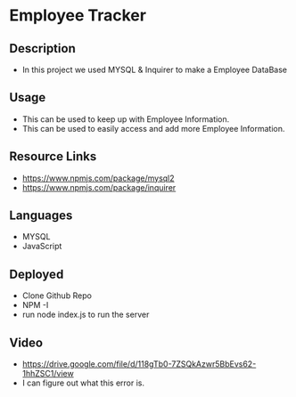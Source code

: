 # Employee Tracker
## Description  
- In this project we used MYSQL & Inquirer to make a Employee DataBase

## Usage 
- This can be used to keep up with Employee Information.
- This can be used to easily access and add more Employee Information.

## Resource Links
- https://www.npmjs.com/package/mysql2
- https://www.npmjs.com/package/inquirer


## Languages 
- MYSQL
- JavaScript 


## Deployed
- Clone Github Repo
- NPM -I
- run node index.js to run the server

## Video 
- https://drive.google.com/file/d/118gTb0-7ZSQkAzwr5BbEvs62-1hhZSC1/view
- I can figure out what this error is.
